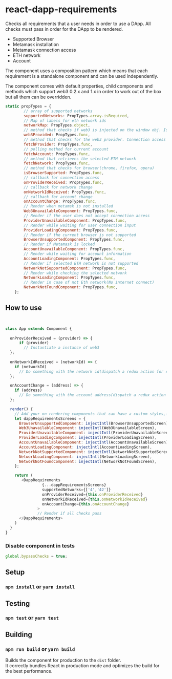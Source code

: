 # react-dapp-requirements

Checks all requirements that a user needs in order to use a DApp. All checks must pass in order for the DApp to be rendered.
- Supported Browser
- Metamask installation
- Metamask connection access
- ETH network
- Account

The component uses a composition pattern which means that each requirement is a standalone component 
and can be used independently.

The component comes with default properties, child components and methods which support web3 0.2.x and 1.x in order to work out of the box
but all them can be overridden.

```javascript
static propTypes = {
        // array of supported networks
        supportedNetworks: PropTypes.array.isRequired,
        // Map of labels for eth network ids
        networkMap: PropTypes.object,
        // method that checks if web3 is injected on the window obj. Is Metamask installed?
        web3Provided: PropTypes.func,
        // method that checks for the web3 provider. Connection access granted?
        fetchProvider: PropTypes.func,
        // polling method for current account
        fetchAccount: PropTypes.func,
        // method that retrieves the selected ETH network
        fetchNetwork: PropTypes.func,
        // method that checks for browser(chrome, firefox, opera)
        isBrowserSupported: PropTypes.func,
        // callback for connection access
        onProviderReceived: PropTypes.func,
        // callback for network change
        onNetworkIdReceived: PropTypes.func,
        // callback for account change
        onAccountChange: PropTypes.func,
        // Render when metamsk is not installed
        Web3UnavailableComponent: PropTypes.func,
        // Render if the user does not accept connection access
        ProviderUnavailableComponent: PropTypes.func,
        // Render while waiting for user connection input
        ProviderLoadingComponent: PropTypes.func,
        // Render if the current browser is not supported
        BrowserUnsupportedComponent: PropTypes.func,
        // Render if Metamask is locked
        AccountUnavailableComponent: PropTypes.func,
        // Render while waiting for account information
        AccountLoadingComponent: PropTypes.func,
        // Render if selected ETH network is not supported
        NetworkNotSupportedComponent: PropTypes.func,
        // Render while checking the selected network
        NetworkLoadingComponent: PropTypes.func,
        // Render in case of not Eth network(No internet connect)
        NetworkNotFoundComponent: PropTypes.func,
    };
```

How to use
-----
```javascript


class App extends Component {
    
  onProviderReceived = (provider) => {
      if (provider)
        // Instantiate a instance of web3
  };
  
  onNetworkIdReceived = (networkId) => {
    if (networkId)
      // Do something with the network id(dispatch a redux action for example)
  };

  onAccountChange = (address) => {
    if (address)
      // Do something with the account address(dispatch a redux action for example)
  };

  render() {
    // Add your on rendering components that can have a custom styles,internationalization ,etc  
    let dappRequirementsScreens = {
      BrowserUnsupportedComponent: injectIntl(BrowserUnsupportedScreen),
      Web3UnavailableComponent: injectIntl(Web3UnavailableScreen),
      ProviderUnavailableComponent: injectIntl(ProviderUnavailableScreen),
      ProviderLoadingComponent: injectIntl(ProviderLoadingScreen),
      AccountUnavailableComponent: injectIntl(AccountUnavailableScreen),
      AccountLoadingComponent: injectIntl(AccountLoadingScreen),
      NetworkNotSupportedComponent: injectIntl(NetworkNotSupportedScreen),
      NetworkLoadingComponent: injectIntl(NetworkLoadingScreen),
      NetworkNotFoundComponent: injectIntl(NetworkNotFoundScreen),
    };

    return (
       <DappRequirements
                {...dappRequirementsScreens}
                supportedNetworks={['4','42']}
                onProviderReceived={this.onProviderReceived}
                onNetworkIdReceived={this.onNetworkIdReceived}
                onAccountChange={this.onAccountChange}
              >
              // Render if all checks pass  
      </DappRequirements>
    )
  }
}


```

### Disable component in tests
```javascript
global.bypassChecks = true;
```

Setup
-----

### `npm install` or `yarn install`

Testing
-----
### `npm test` or `yarn test`

Building
-----
### `npm run build` or `yarn build`

Builds the component for production to the `dist` folder.<br>
It correctly bundles React in production mode and optimizes the build for the best performance.

